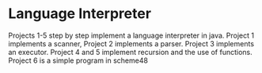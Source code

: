 # Language Interpreter
Projects 1-5 step by step implement a language interpreter in java. Project 1 implements a scanner, Project 2 implements a parser. Project 3 implements an executor. Project 4 and 5 implement recursion and the use of functions. Project 6 is a simple program in scheme48
